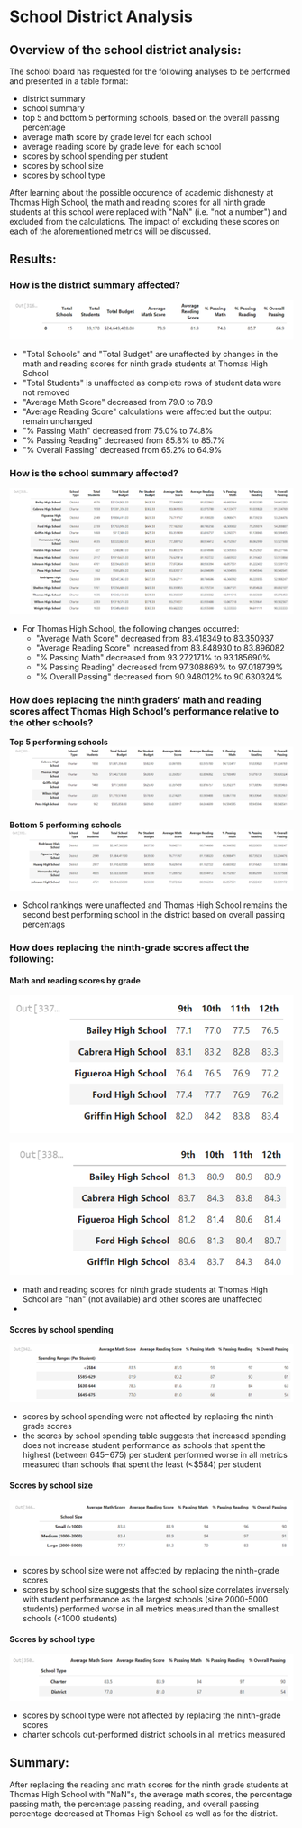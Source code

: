 # School District Analysis
## Overview of the school district analysis: 
The school board has requested for the following analyses to be performed and presented in a table format:
- district summary
- school summary
- top 5 and bottom 5 performing schools, based on the overall passing percentage
- average math score by grade level for each school
- average reading score by grade level for each school
- scores by school spending per student
- scores by school size
- scores by school type

After learning about the possible occurence of academic dishonesty at Thomas High School, the math and reading scores for all ninth grade students at this school were replaced with "NaN" (i.e. "not a number") and excluded from the calculations. The impact of excluding these scores on each of the aforementioned metrics will be discussed.

## Results: 
### How is the district summary affected?
![district-summary.PNG](https://github.com/lexyzhong/school-district-analysis/blob/main/Resources/district-summary.PNG)

- "Total Schools" and "Total Budget" are unaffected by changes in the math and reading scores for ninth grade students at Thomas High School
- "Total Students" is unaffected as complete rows of student data were not removed
- "Average Math Score" decreased from 79.0 to 78.9
- "Average Reading Score" calculations were affected but the output remain unchanged
- "% Passing Math" decreased from 75.0% to 74.8%
- "% Passing Reading" decreased from 85.8% to 85.7%
- "% Overall Passing" decreased from 65.2% to 64.9%


### How is the school summary affected?
![school-summary.PNG](https://github.com/lexyzhong/school-district-analysis/blob/main/Resources/school-summary.PNG)

- For Thomas High School, the following changes occurred:
    - "Average Math Score" decreased from 83.418349 to 83.350937
    - "Average Reading Score" increased from 83.848930 to 83.896082
    - "% Passing Math" decreased from 93.272171% to 93.185690%
    - "% Passing Reading" decreased from 97.308869% to 97.018739%
    - "% Overall Passing" decreased from 90.948012% to 90.630324%

### How does replacing the ninth graders’ math and reading scores affect Thomas High School’s performance relative to the other schools?
**Top 5 performing schools**
![top-5.PNG](https://github.com/lexyzhong/school-district-analysis/blob/main/Resources/top-5.PNG)

**Bottom 5 performing schools**
![bottom-5.PNG](https://github.com/lexyzhong/school-district-analysis/blob/main/Resources/bottom-5.PNG)

- School rankings were unaffected and Thomas High School remains the second best performing school in the district based on overall passing percentags

### How does replacing the ninth-grade scores affect the following:
#### Math and reading scores by grade
![math-scores-by-grade.PNG](https://github.com/lexyzhong/school-district-analysis/blob/main/Resources/math-scores-by-grade.PNG)

![reading-scores-by-grade.PNG](https://github.com/lexyzhong/school-district-analysis/blob/main/Resources/reading-scores-by-grade.PNG)

- math and reading scores for ninth grade students at Thomas High School are "nan" (not available) and other scores are unaffected
- 

#### Scores by school spending
![scores-by-spending.PNG](https://github.com/lexyzhong/school-district-analysis/blob/main/Resources/scores-by-spending.PNG)

- scores by school spending were not affected by replacing the ninth-grade scores
- the scores by school spending table suggests that increased spending does not increase student performance as schools that spent the highest (between $645-$675) per student performed worse in all metrics measured than schools that spent the least (<$584) per student 

#### Scores by school size
![scores-by-size.PNG](https://github.com/lexyzhong/school-district-analysis/blob/main/Resources/scores-by-size.PNG)

- scores by school size were not affected by replacing the ninth-grade scores
- scores by school size suggests that the school size correlates inversely with student performance as the largest schools (size 2000-5000 students) performed worse in all metrics measured than the smallest schools (<1000 students)

#### Scores by school type
![scores-by-type.PNG](https://github.com/lexyzhong/school-district-analysis/blob/main/Resources/scores-by-type.PNG)

- scores by school type were not affected by replacing the ninth-grade scores
- charter schools out-performed district schools in all metrics measured

## Summary:
After replacing the reading and math scores for the ninth grade students at Thomas High School with "NaN"s, the average math scores, the percentage passing math, the percentage passing reading, and overall passing percentage decreased at Thomas High School as well as for the district.
